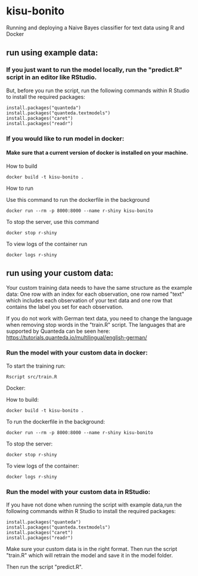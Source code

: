 # kisu-bonito

Running and deploying a Naive Bayes classifier for text data using R and Docker

## run using example data:

### If you just want to run the model locally, run the "predict.R" script in an editor like RStudio. 

But, before you run the script, run the following commands within R Studio to install the required packages:
```
install.packages("quanteda")
install.packages("quanteda.textmodels")
install.packages("caret")
install.packages("readr")
```

### If you would like to run model in docker: 

#### Make sure that a current version of docker is installed on your machine. 

How to build

```
docker build -t kisu-bonito .
```

How to run

Use this command to run the dockerfile in the background

```
docker run --rm -p 8000:8000 --name r-shiny kisu-bonito
```

To stop the server, use this command

```
docker stop r-shiny
```

To view logs of the container run

```
docker logs r-shiny
```

## run using your custom data:

Your custom training data needs to have the same structure as the example data: One row with an index for each observation, one row named "text" which includes each observation of your text data and one row that contains the label you set for each observation. 

If you do not work with German text data, you need to change the language when removing stop words in the "train.R" script. The languages that are supported by Quanteda can be seen here: https://tutorials.quanteda.io/multilingual/english-german/

### Run the model with your custom data in docker: 

To start the training run:

```
Rscript src/train.R
```

Docker:

How to build:

```
docker build -t kisu-bonito .
```

To run the dockerfile in the background:

```
docker run --rm -p 8000:8000 --name r-shiny kisu-bonito
```

To stop the server:

```
docker stop r-shiny
```

To view logs of the container:

```
docker logs r-shiny
```

### Run the model with your custom data in RStudio: 

If you have not done when running the script with example data,run the following commands within R Studio to install the required packages:
```
install.packages("quanteda")
install.packages("quanteda.textmodels")
install.packages("caret")
install.packages("readr")
```

Make sure your custom data is in the right format. Then run the script "train.R" which will retrain the model and save it in the model folder. 

Then run the script "predict.R". 
